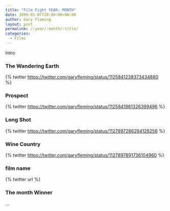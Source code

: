 ```yaml
---
title: "Film Fight YEAR: MONTH"
date: 3899-01-07T20:00:00+00:00
author: Gary Fleming
layout: post
permalink: /:year/:month/:title/
categories:
  - Films
---
```


Intro

### The Wandering Earth

{% twitter https://twitter.com/garyfleming/status/1125841239373434880 %}

### Prospect

{% twitter https://twitter.com/garyfleming/status/1125841961326399496 %}

### Long Shot

{% twitter https://twitter.com/garyfleming/status/1127897286284128256 %}

### Wine Country

{% twitter https://twitter.com/garyfleming/status/1127897891736104960 %}

### film name

{% twitter url %}


### The month Winner

...
